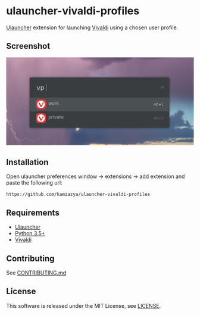 # ulauncher-vivaldi-profiles

[Ulauncher](https://ulauncher.io) extension for launching [Vivaldi](https://vivaldi.com) using a chosen user profile.

## Screenshot

![screenshot](./screenshot.png)

## Installation

Open ulauncher preferences window -> extensions -> add extension and paste the following url:

```
https://github.com/kamiazya/ulauncher-vivaldi-profiles
```

## Requirements

- [Ulauncher](https://ulauncher.io)
- [Python 3.5+](https://www.python.org)
- [Vivaldi](https://vivaldi.com)

## Contributing

See [CONTRIBUTING.md](./CONTRIBUTING.md)

## License

This software is released under the MIT License, see [LICENSE](./LICENSE).
